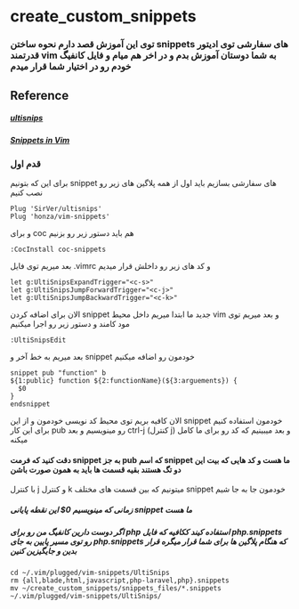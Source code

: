 # create_custom_snippets

### توی این آموزش قصد دارم نحوه ساختن snippets های سفارشی توی ادیتور قدرتمند vim به شما دوستان آموزش بدم و در اخر هم میام و فایل کانفیگ خودم رو در اختیار شما قرار میدم

## Reference

##### [ultisnips](https://github.com/SirVer/ultisnips)

##### [Snippets in Vim](https://blog.prismatik.com.au/snippets-in-vim-43cf2ad79000)

### قدم اول

برای این که بتونیم snippet های سفارشی بسازیم باید اول از همه پلاگین های زیر رو نصب کنیم

```
Plug 'SirVer/ultisnips'
Plug 'honza/vim-snippets'
```

و برای coc هم باید دستور زیر رو بزنیم

```
:CocInstall coc-snippets
```

بعد میریم توی فایل .vimrc و کد های زیر رو داخلش قرار میدیم

```
let g:UltiSnipsExpandTrigger="<c-s>"
let g:UltiSnipsJumpForwardTrigger="<c-j>"
let g:UltiSnipsJumpBackwardTrigger="<c-k>"
```

الان برای اضافه کردن snippet جدید ما ابتدا میریم داخل محیط vim و بعد میریم توی مود کامند و دستور زیر رو اجرا میکنیم

```
:UltiSnipsEdit
```

بعد میریم به خط آخر و snippet خودمون رو اضافه میکنیم

```
snippet pub "function" b
${1:public} function ${2:functionName}(${3:arguements}) {
  $0
}
endsnippet
```

الان کافیه بریم توی محیط کد نویسی خودمون و از این snippet خودمون استفاده کنیم برای این کار pub رو مینویسیم و بعد ctrl-j (کنترل j) و بعد میبینیم که کد رو برای ما کامل میکنه

#### دقت کنید که فرمت snippet به جز pub که اسم snippet ما هست و کد هایی که بیت این دو تگ هستند بقیه قسمت ها باید به همون صورت باشن

با کنترل j و کنترل k میتونیم که بین قسمت های مختلف snippet خودمون جا به جا شیم

##### زمانی که مینویسیم 0$ این نقطه پایانی snippet ما هست

##### اگر دوست دارین کانفیگ من رو برای php استفاده کیند ککافیه که فایل php.snippets رو توی مسیر پایین به جای php.snippets که هنگام پلاگین ها برای شما قرار میگره قرار بدین و جایگیزین کنین

```
cd ~/.vim/plugged/vim-snippets/UltiSnips
rm {all,blade,html,javascript,php-laravel,php}.snippets
mv ~/create_custom_snippets/snippets_files/*.snippets ~/.vim/plugged/vim-snippets/UltiSnips/
```
